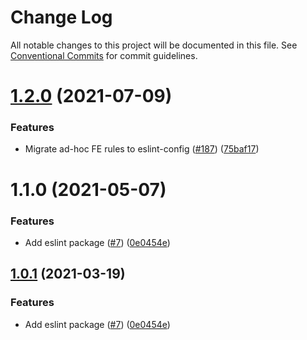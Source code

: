 # Change Log

All notable changes to this project will be documented in this file.
See [Conventional Commits](https://conventionalcommits.org) for commit guidelines.

# [1.2.0](https://github.com/swap-store/ifereum-toolkit/tree/master/packages/eslint-config-ifereum/compare/@ifereum/eslint-config-ifereum@1.1.0...@ifereum/eslint-config-ifereum@1.2.0) (2021-07-09)


### Features

* Migrate ad-hoc FE rules to eslint-config ([#187](https://github.com/swap-store/ifereum-toolkit/tree/master/packages/eslint-config-ifereum/issues/187)) ([75baf17](https://github.com/swap-store/ifereum-toolkit/tree/master/packages/eslint-config-ifereum/commit/75baf175c8316fdfc549bc99e2bc38d65b18c5b6))





# 1.1.0 (2021-05-07)


### Features

* Add eslint package ([#7](https://github.com/swap-store/ifereum-toolkit/tree/master/packages/eslint-config-ifereum/issues/7)) ([0e0454e](https://github.com/swap-store/ifereum-toolkit/tree/master/packages/eslint-config-ifereum/commit/0e0454eb9a63e976934956dc5c66fbef2ce2017a))





## [1.0.1](https://github.com/swap-store/ifereum-toolkit/tree/master/packages/eslint-config-ifereum/compare/@ifereum-libs/eslint-config-ifereum@1.0.1...@ifereum-libs/eslint-config-ifereum@1.0.1) (2021-03-19)


### Features

* Add eslint package ([#7](https://github.com/swap-store/ifereum-toolkit/tree/master/packages/eslint-config-ifereum/issues/7)) ([0e0454e](https://github.com/swap-store/ifereum-toolkit/tree/master/packages/eslint-config-ifereum/commit/0e0454eb9a63e976934956dc5c66fbef2ce2017a))
